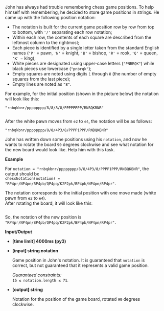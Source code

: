 <div class="markdown"><p>John has always had trouble remembering chess game positions. To help himself with remembering, he decided to store game positions in strings. He came up with the following position notation:</p>
<ul>
<li>The notation is built for the current game position row by row from top to bottom, with <code>'/'</code> separating each row notation;</li>
<li>Within each row, the contents of each square are described from the leftmost column to the rightmost;</li>
<li>Each piece is identified by a single letter taken from the standard English names (<code>'P'</code> = pawn, <code>'N'</code> = knight, <code>'B'</code> = bishop, <code>'R'</code> = rook, <code>'Q'</code> = queen, <code>'K'</code> = king);</li>
<li>White pieces are designated using upper-case letters (<code>"PNBRQK"</code>) while black pieces use lowercase (<code>"pnbrqk"</code>);</li>
<li>Empty squares are noted using digits <code>1</code> through <code>8</code> (the number of empty squares from the last piece);</li>
<li>Empty lines are noted as <code>"8"</code>.</li>
</ul>
<p>For example, for the initial position (shown in the picture below) the notation will look like this:</p>
<p><code>"rnbqkbnr/pppppppp/8/8/8/8/PPPPPPPP/RNBQKBNR"</code></p>
<p><img src="https://codefightsuserpics.s3.amazonaws.com/tasks/chessNotation/img/initial.jpg?_tm=1490625686736" alt=""></p>
<p>After the white pawn moves from <code>e2</code> to <code>e4</code>, the notation will be as follows:</p>
<p><code>"rnbqkbnr/pppppppp/8/8/4P3/8/PPPP1PPP/RNBQKBNR"</code></p>
<p>John has written down some positions using his <code>notation</code>, and now he wants to rotate the board <code>90</code> degrees clockwise and see what notation for the new board would look like. Help him with this task.</p>
<p><strong>Example</strong></p>
<p>For <code>notation = "rnbqkbnr/pppppppp/8/8/4P3/8/PPPP1PPP/RNBQKBNR"</code>, the output should be<br>
<code>chessNotation(notation) = "RP4pr/NP4pn/BP4pb/QP4pq/K2P2pk/BP4pb/NP4pn/RP4pr"</code>.</p>
<p>The notation corresponds to the initial position with one move made (white pawn from <code>e2</code> to <code>e4</code>).<br>
After rotating the board, it will look like this:</p>
<p><img src="https://codefightsuserpics.s3.amazonaws.com/tasks/chessNotation/img/example.jpg?_tm=1490625686887" alt=""></p>
<p>So, the notation of the new position is <code>"RP4pr/NP4pn/BP4pb/QP4pq/K2P2pk/BP4pb/NP4pn/RP4pr"</code>.</p>
<p><strong>Input/Output</strong></p>
<ul>
<li><strong>[time limit] 4000ms (py3)</strong></li>
</ul>
<ul>
<li>
<p><strong>[input] string notation</strong></p>
<p>Game position in John's notation. It is guaranteed that <code>notation</code> is correct, but not guaranteed that it represents a valid game position.</p>
<p><em>Guaranteed constraints:</em><br>
<code>15 ≤ notation.length ≤ 71</code>.</p>
</li>
<li>
<p><strong>[output] string</strong></p>
<p>Notation for the position of the game board, rotated <code>90</code> degrees clockwise.</p>
</li>
</ul>
</div>